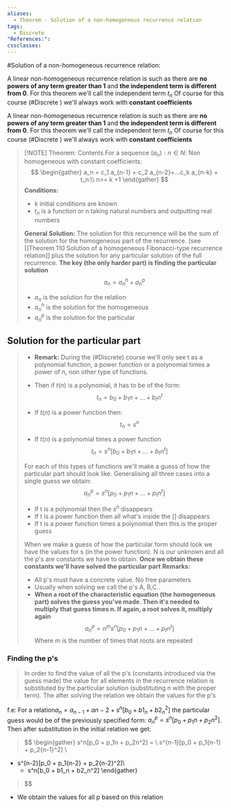```yaml
---
aliases:
  - Theorem - Solution of a non-homogeneous recurrence relation
tags:
  - Discrete
"References:": 
cssclasses:
---
```

#Solution of a non-homogeneous recurrence relation: 

A linear non-homogeneous recurrence relation is such as there are **no powers of any term greater than 1** and **the independent term is different from 0**. For this theorem we'll call the independent term $t_n$
Of course for this course (#Discrete ) we'll always work with **constant coefficients**

A linear non-homogeneous recurrence relation is such as there are **no powers of any term greater than 1** and **the independent term is different from 0**. For this theorem we'll call the independent term $t_n$
Of course for this course (#Discrete ) we'll always work with **constant coefficients**

 
> [!NOTE] Theorem:
> Contents
>  For a sequence $(a_n): n\in N$: Non homogeneous with constant coefficients: 
>$$
\begin{gather}
a_n = c_1 a_{n-1} + c_2 a_{n-2}+...c_k a_{n-k} + t_n:\\ n>= k +1
\end{gather}
>$$
>**Conditions:**
>+ k initial conditions are known
>+ $t_n$ is a function  or n taking natural numbers and outputting real numbers
>
>**General Solution:**
>The solution for this recurrence will be the sum of the solution for the homogeneous part of the recurrence. (see [[Theorem 110 Solution of a homogeneous Fibonacci-type recurrence relation]] plus the solution for any particular solution of the full recurrence. **The key (the only harder part) is finding the particular solution**
>$$
a_n =a_n^h + a_n^p 
>$$
>+ $a_n$ is the solution for the relation 
>+ $a_n^h$ is the solution for the homogeneous 
>+ $a_n^p$ is the solution for the particular


## Solution for the particular part
>+ **Remark:** During the (#Discrete)  course we'll only see t as a polynomial function, a power function or a polynomial times a power  of n, non other type of functions. 
>  
>  + Then if $t(n)$ is a polynomial, it has to be of the form: 
> $$
>  t_n = b_0 + b_1n + ...+ b_tn^t
>$$
>+ If $t(n)$ is a power function then: 
>$$
> t_n = s^n
>$$
>+ If $t(n)$ is a polynomial times a power function
>$$
>t_n = s^n[b_0 + b_1n + ...+ b_tn^t]
>$$
>
>For each of this types of functions we'll make a guess of how the particular part should  look like. Generalising all three cases into a single guess we obtain: 
>$$
>a^p_n = s^n [p_0 + p_1n + ... + p_tn^t]
>$$
>+ If t is a polynomial then the $s^n$ disappears 
>+ If t is a power function then all what's inside the [] disappears
>+ If t is a power function times a polynomial then this is the proper guess
>
>When we make a guess of how the particular form should look we have the values for s (in the power function). N is our unknown and all the p's are constants we have to obtain. **Once we obtain these constants we'll have solved the particular part** 
>**Remarks:**
>+ All p's must have a concrete value. No free parameters
>+ Usually when solving we call the p's A, B,C..
>+ **When a root of the characteristic equation (the homogeneous part) solves the guess you've made. Then it's needed to multiply that guess times n. If again, a root solves it, multiply again**
>$$
>a^p_n = n^m s^n [p_0 + p_1n + ... + p_tn^t]
>$$
>Where m is the number of times that roots are repeated
>
### Finding the p's
>In order to find the value of all the p's (constants introduced via the guess made) the value for all elements in the recurrence relation is substituted by the particular solution (substituting n with the proper term). The after solving the relation we obtain the values for the p's

f.e: For a relation$a_n = a_{n-1} + a{n-2} + s^n[b_0 + b1_n + b2_n^2]$  the particular guess would be of the previously specified form: $a^p_n = s^n[p_0 + p_1n + p_2n^2]$. Then after substitution in the initial relation we get: 
>$$
\begin{gather}
s^n[p_0 + p_1n + p_2n^2] = \\
s^{n-1}[p_0 + p_1{n-1} + p_2{n-1}^2] \\
+ s^{n-2}[p_0 + p_1{n-2} + p_2{n-2}^2]\\
  + s^n[b_0 + b1_n + b2_n^2]
\end{gather}
>$$
+ We obtain the values for all p based on this relation
